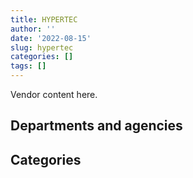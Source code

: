 ```yaml
---
title: HYPERTEC
author: ''
date: '2022-08-15'
slug: hypertec
categories: []
tags: []
---
```


<script src="/rmarkdown-libs/htmlwidgets/htmlwidgets.js"></script>
<link href="/rmarkdown-libs/datatables-css/datatables-crosstalk.css" rel="stylesheet" />
<script src="/rmarkdown-libs/datatables-binding/datatables.js"></script>
<script src="/rmarkdown-libs/jquery/jquery-3.6.0.min.js"></script>
<link href="/rmarkdown-libs/dt-core-bootstrap/css/dataTables.bootstrap.min.css" rel="stylesheet" />
<link href="/rmarkdown-libs/dt-core-bootstrap/css/dataTables.bootstrap.extra.css" rel="stylesheet" />
<script src="/rmarkdown-libs/dt-core-bootstrap/js/jquery.dataTables.min.js"></script>
<script src="/rmarkdown-libs/dt-core-bootstrap/js/dataTables.bootstrap.min.js"></script>
<link href="/rmarkdown-libs/crosstalk/css/crosstalk.min.css" rel="stylesheet" />
<script src="/rmarkdown-libs/crosstalk/js/crosstalk.min.js"></script>
<script src="/rmarkdown-libs/htmlwidgets/htmlwidgets.js"></script>
<link href="/rmarkdown-libs/datatables-css/datatables-crosstalk.css" rel="stylesheet" />
<script src="/rmarkdown-libs/datatables-binding/datatables.js"></script>
<script src="/rmarkdown-libs/jquery/jquery-3.6.0.min.js"></script>
<link href="/rmarkdown-libs/dt-core-bootstrap/css/dataTables.bootstrap.min.css" rel="stylesheet" />
<link href="/rmarkdown-libs/dt-core-bootstrap/css/dataTables.bootstrap.extra.css" rel="stylesheet" />
<script src="/rmarkdown-libs/dt-core-bootstrap/js/jquery.dataTables.min.js"></script>
<script src="/rmarkdown-libs/dt-core-bootstrap/js/dataTables.bootstrap.min.js"></script>
<link href="/rmarkdown-libs/crosstalk/css/crosstalk.min.css" rel="stylesheet" />
<script src="/rmarkdown-libs/crosstalk/js/crosstalk.min.js"></script>

Vendor content here.

## Departments and agencies

<div id="htmlwidget-1" style="width:100%;height:auto;" class="datatables html-widget"></div>
<script type="application/json" data-for="htmlwidget-1">{"x":{"style":"bootstrap","filter":"none","vertical":false,"data":[["<a href=\"/departments/aafc-aac/\">Agriculture and Agri-Food Canada<\/a>","<a href=\"/departments/aandc-aadnc/\">Crown-Indigenous Relations and Northern Affairs Canada<\/a>","<a href=\"/departments/acoa-apeca/\">Atlantic Canada Opportunities Agency<\/a>","<a href=\"/departments/cas-satj/\">Courts Administration Service<\/a>","<a href=\"/departments/cbsa-asfc/\">Canada Border Services Agency<\/a>","<a href=\"/departments/cer-rec/\">Canada Energy Regulator<\/a>","<a href=\"/departments/cfia-acia/\">Canadian Food Inspection Agency<\/a>","<a href=\"/departments/cgc-ccg/\">Canadian Grain Commission<\/a>","<a href=\"/departments/cic/\">Immigration, Refugees and Citizenship Canada<\/a>","<a href=\"/departments/cihr-irsc/\">Canadian Institutes of Health Research<\/a>","<a href=\"/departments/cnsc-ccsn/\">Canadian Nuclear Safety Commission<\/a>","<a href=\"/departments/cra-arc/\">Canada Revenue Agency<\/a>","<a href=\"/departments/csa-asc/\">Canadian Space Agency<\/a>","<a href=\"/departments/csc-scc/\">Correctional Service of Canada<\/a>","<a href=\"/departments/csps-efpc/\">Canada School of Public Service<\/a>","<a href=\"/departments/cta-otc/\">Canadian Transportation Agency<\/a>","<a href=\"/departments/dfatd-maecd/\">Global Affairs Canada<\/a>","<a href=\"/departments/dfo-mpo/\">Fisheries and Oceans Canada<\/a>","<a href=\"/departments/dnd-mdn/\">National Defence<\/a>","<a href=\"/departments/ec/\">Environment and Climate Change Canada<\/a>","<a href=\"/departments/elections/\">Elections Canada<\/a>","<a href=\"/departments/esdc-edsc/\">Employment and Social Development Canada<\/a>","<a href=\"/departments/fcac-acfc/\">Financial Consumer Agency of Canada<\/a>","<a href=\"/departments/feddevontario/\">Federal Economic Development Agency for Southern Ontario<\/a>","<a href=\"/departments/fin/\">Department of Finance Canada<\/a>","<a href=\"/departments/hc-sc/\">Health Canada<\/a>","<a href=\"/departments/iaac-aeic/\">Impact Assessment Agency of Canada<\/a>","<a href=\"/departments/ic/\">Innovation, Science and Economic Development Canada<\/a>","<a href=\"/departments/infc/\">Infrastructure Canada<\/a>","<a href=\"/departments/irb-cisr/\">Immigration and Refugee Board of Canada<\/a>","<a href=\"/departments/isc-sac/\">Indigenous Services Canada<\/a>","<a href=\"/departments/jus/\">Department of Justice Canada<\/a>","<a href=\"/departments/lac-bac/\">Library and Archives Canada<\/a>","<a href=\"/departments/nrc-cnrc/\">National Research Council Canada<\/a>","<a href=\"/departments/nrcan-rncan/\">Natural Resources Canada<\/a>","<a href=\"/departments/oag-bvg/\">Office of the Auditor General of Canada<\/a>","<a href=\"/departments/osfi-bsif/\">Office of the Superintendent of Financial Institutions Canada<\/a>","<a href=\"/departments/osgg-bsgg/\">Office of the Secretary to the Governor General<\/a>","<a href=\"/departments/pc/\">Parks Canada<\/a>","<a href=\"/departments/pch/\">Canadian Heritage<\/a>","<a href=\"/departments/pco-bcp/\">Privy Council Office<\/a>","<a href=\"/departments/ppsc-sppc/\">Public Prosecution Service of Canada<\/a>","<a href=\"/departments/ps-sp/\">Public Safety Canada<\/a>","<a href=\"/departments/pwgsc-tpsgc/\">Public Services and Procurement Canada<\/a>","<a href=\"/departments/rcmp-grc/\">Royal Canadian Mounted Police<\/a>","<a href=\"/departments/ssc-spc/\">Shared Services Canada<\/a>","<a href=\"/departments/statcan/\">Statistics Canada<\/a>","<a href=\"/departments/tc/\">Transport Canada<\/a>","<a href=\"/departments/tsb-bst/\">Transportation Safety Board of Canada<\/a>","<a href=\"/departments/vac-acc/\">Veterans Affairs Canada<\/a>","<a href=\"/departments/wage/\">Department for Women and Gender Equality<\/a>"],["$    59,952.20",null,null,"$   277,573.20","$    46,425.49",null,"$    28,807.50",null,null,null,null,"$   325,063.25",null,null,null,null,null,"$    10,563.44","$ 1,712,412.31","$    69,400.20",null,"$    63,199.78",null,null,null,"$    49,078.12",null,null,null,null,null,null,"$    15,536.86",null,"$    42,732.32",null,null,null,"$    27,724.11","$    23,024.89",null,null,null,"$   152,272.89","$ 5,102,152.46","$    47,033.86","$   178,474.60","$   165,793.30",null,null,null],[null,"$    85,627.63",null,"$    11,460.00","$    73,112.13",null,"$    66,577.62",null,"$   128,169.86",null,null,"$   123,822.24",null,null,null,null,"$   530,638.65","$    28,852.65","$ 6,499,534.22","$   248,720.66",null,"$ 5,049,192.75",null,"$    10,588.50","$   395,301.20","$    67,762.93",null,"$   712,752.53",null,null,"$   105,911.13","$    33,014.11",null,"$    13,751.01","$   961,791.80","$    72,750.00",null,"$    11,558.43",null,"$    14,926.30","$    68,034.48",null,null,"$   663,122.10","$ 4,347,283.43","$ 1,423,936.45",null,"$   961,804.58","$    27,854.64",null,null],[null,null,"$    30,239.25",null,"$   101,705.65",null,"$    24,707.45","$    13,623.75","$   777,074.16",null,"$    86,445.00","$ 1,553,289.30","$    31,353.29","$ 1,688,935.24","$    17,648.66",null,"$   147,408.50","$   376,456.61","$ 9,872,886.92","$   217,895.86","$    40,821.88","$ 6,425,960.84","$    97,688.50",null,"$    59,448.74","$   173,854.09","$    22,487.00","$    40,002.00","$    35,897.84","$   134,511.70",null,"$   184,941.31",null,null,"$   362,967.53",null,"$   116,499.61",null,"$    36,354.77",null,null,"$    25,413.70","$    57,189.30","$   949,392.07","$   777,639.27","$   385,927.59","$   501,720.00","$   464,930.78","$    23,342.14","$   349,369.37","$    48,426.16"],["$   218,780.02","$    16,443.00","$    99,855.24","$    41,397.00","$   148,662.80","$    46,945.50","$   239,115.91",null,"$   656,071.33","$    14,690.00","$    33,222.00","$ 2,516,121.40","$    52,162.28","$   448,786.02","$     8,955.58","$   109,226.40","$    32,124.49","$   336,929.51","$ 4,689,244.42","$   191,023.93",null,"$ 8,217,818.34","$    61,020.00",null,"$   320,694.01","$   494,520.85",null,null,"$    50,991.25","$   416,645.12","$   159,146.27","$   499,747.71",null,"$   118,869.89","$    35,537.37","$   226,712.00","$   169,892.11",null,"$    13,720.65","$   113,525.39","$    94,807.00",null,"$    63,280.00","$ 3,298,360.83","$ 1,037,316.91","$   231,580.13",null,"$ 1,795,322.42","$    21,796.39","$   549,344.88",null]],"container":"<table class=\"table table-striped table-hover row-border order-column display\">\n  <thead>\n    <tr>\n      <th>Department<\/th>\n      <th>2017-2018<\/th>\n      <th>2018-2019<\/th>\n      <th>2019-2020<\/th>\n      <th>2020-2021<\/th>\n    <\/tr>\n  <\/thead>\n<\/table>","options":{"order":[[4,"desc"]],"pageLength":10,"autoWidth":true,"columnDefs":[],"orderClasses":false}},"evals":[],"jsHooks":[]}</script>

## Categories

<div id="htmlwidget-2" style="width:100%;height:auto;" class="datatables html-widget"></div>
<script type="application/json" data-for="htmlwidget-2">{"x":{"style":"bootstrap","filter":"none","vertical":false,"data":[["<a href=\"/categories/10_office_management/\">Office management<\/a>","<a href=\"/categories/11_defence/\">Defence<\/a>","<a href=\"/categories/3_information_technology/\">Information technology<\/a>","<a href=\"/categories/6_industrial_products_and_services/\">Industrial products and services<\/a>","<a href=\"/categories/9_human_capital/\">Human capital<\/a>"],["$    464,128.24","$  1,276,860.58","$  6,634,667.61","$     21,564.35",null],["$    517,992.22","$  6,176,582.68","$ 15,813,931.31","$    229,345.83",null],["$    233,077.41","$  9,872,886.92","$ 16,121,007.45","$     11,709.26","$     15,774.80"],["$     22,715.09","$  4,689,244.42","$ 23,167,707.32","$     10,739.52",null]],"container":"<table class=\"table table-striped table-hover row-border order-column display\">\n  <thead>\n    <tr>\n      <th>Category<\/th>\n      <th>2017-2018<\/th>\n      <th>2018-2019<\/th>\n      <th>2019-2020<\/th>\n      <th>2020-2021<\/th>\n    <\/tr>\n  <\/thead>\n<\/table>","options":{"order":[[4,"desc"]],"pageLength":20,"autoWidth":true,"columnDefs":[],"orderClasses":false,"lengthMenu":[10,20,25,50,100]}},"evals":[],"jsHooks":[]}</script>
